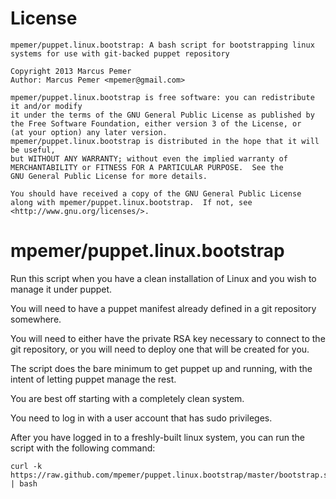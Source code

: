# License
    mpemer/puppet.linux.bootstrap: A bash script for bootstrapping linux systems for use with git-backed puppet repository
    
    Copyright 2013 Marcus Pemer
    Author: Marcus Pemer <mpemer@gmail.com>
    
    mpemer/puppet.linux.bootstrap is free software: you can redistribute it and/or modify
    it under the terms of the GNU General Public License as published by
    the Free Software Foundation, either version 3 of the License, or
    (at your option) any later version.
    mpemer/puppet.linux.bootstrap is distributed in the hope that it will be useful,
    but WITHOUT ANY WARRANTY; without even the implied warranty of
    MERCHANTABILITY or FITNESS FOR A PARTICULAR PURPOSE.  See the
    GNU General Public License for more details.
    
    You should have received a copy of the GNU General Public License
    along with mpemer/puppet.linux.bootstrap.  If not, see <http://www.gnu.org/licenses/>.

# mpemer/puppet.linux.bootstrap
Run this script when you have a clean installation of Linux and you wish to manage it under puppet.

You will need to have a puppet manifest already defined in a git repository somewhere.

You will need to either have the private RSA key necessary to connect to the git repository, or you will need to deploy one that will be created for you.

The script does the bare minimum to get puppet up and running, with the intent of letting puppet manage the rest.

You are best off starting with a completely clean system.

You need to log in with a user account that has sudo privileges.

After you have logged in to a freshly-built linux system, you can run the script with the following command:

    curl -k https://raw.github.com/mpemer/puppet.linux.bootstrap/master/bootstrap.sh | bash